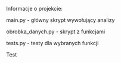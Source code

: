Informacje o projekcie:

main.py - główny skrypt wywołujący analizy

obrobka_danych.py - skrypt z funkcjami

tests.py - testy dla wybranych funkcji

Test
